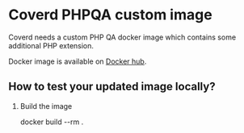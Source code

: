 # Coverd PHPQA custom image

Coverd needs a custom PHP QA docker image which contains some additional PHP extension.

Docker image is available on [Docker hub](https://hub.docker.com/repository/docker/coverd/phpqa).

## How to test your updated image locally?

1. Build the image

    docker build --rm .
